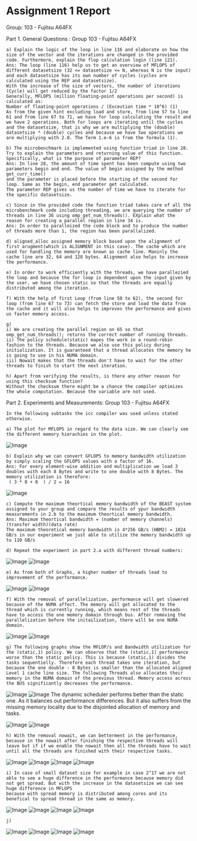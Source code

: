 # Assignment 1 Report
Group: 103 - Fujitsu A64FX

Part 1. General Questions : Group 103 - Fujitsu A64FX

    a) Explain the logic of the loop in line 116 and elaborate on how the size of the vector and the iterations are changed in the provided code. Furthermore, explain the flop calculation login (line 121).
    Ans: The loop (line 116) help us to get an overview of MFLOPS of different datasetsize (32 <= datasetsize <= N, whereas N is the input) and each datasetsize has its own number of cycles (cycles are calculated using the REP and datasetsize).
    With the increase of the size of vectors, the number of iterations (Cycle) will get reduced by the factor 1/2
    Generally, MFLOPS (million floating-point operations per second) is calculated as:
    Number of floating-point operations / (Exceution time * 10^6) (1)
    As from the given hint excluding load and store, from line 57 to line 61 and from line 67 to 71, we have for loop calculating the result and we have 2 operations. Both for loops are iterating until the cycles and the datasetsize, that is why we are multiplying the (double) datasetsize * (double) cycles and because we have two operations we are multiplying with 2.0. The Term 1.e-6 is from the formula (1).
    
    b) The microbenchmark is implemented using function triad in line 28. Try to explain the parameters and returning value of this function. Specifically, what is the purpose of parameter REP?
    Ans: In line 28, the amount of time spent has been compute using two parameters begin and end. The value of begin assigned by the method get_curr_time()
    and the parameter is placed before the starting of the second for loop. Same as the begin, end parameter get calculated.
    The parameter REP gives us the number of time we have to iterate for the specific datasetsize.
  
    c) Since in the provided code the function triad takes care of all the microbenchmark code including threading, we are querying the number of threads in line 36 using omp_get_num_threads(). EXplain what the reason for creating a parallel region in line 34 is.
    Ans: In order to paralleized the code block and to produce the number of threads more than 1, the region has been parallalized.
   
    d) aligned_alloc assigned memory block based upon the alignment of first arugment(which is ALIGNMENT in this case). The cache which are used for handling the memory are known as cache line. Maninly the cache line are 32, 64 and 128 bytes. Alignment also helps to increase the performance.
    
    e) In order to work efficiently with the threads, we have parallezied the loop and because the for loop is dependent upon the input given by the user, we have chosen static so that the threads are equally distributed among the iteration.
    
    f) With the help of first Loop (from line 58 to 62), the second for loop (from line 67 to 73) can fetch the store and load the data from the cache and it will also helps to improves the performance and gives us faster memory access. 

    g) 
	i) We are creating the parallel region on 65 so that omp_get_num_threads(); returns the correct number of running threads. 
	ii) The policy schedule(static) mapes the work in a round-robin fashion to the threads. Because we also use this policy during initialization. It is guaranteed that a thread allocates the memory he is going to use in his NUMA domain. 
	iii) Nowait makes that the threads don't have to wait for the other threads to finish to start the next iteration. 

    h) Apart from verifying the results, is there any other reason for using this checksum function?
    Without the checksum there might be a chance the compiler optimizes the whole computation. Because the variable are not used. 

Part 2. Experiments and Measurements: Group 103 - Fujitsu A64FX 

    In the following subtasks the icc compiler was used unless stated otherwise.

    a) The plot for MFLOPS in regard to the data size. We can clearly see the different memory hierachies in the plot. 
![Image](graphs/2a.png "")

    b) Explain why we can convert GFLOPS to memory bandwidth utilization by simply scaling the GFLOPS values with a factor of 16. 
    Ans: For every element-wise addition and multiplication we load 3 doubles with each 8 Bytes and write to one double with 8 Bytes. The memory utilization is therefore: 
     ( 3 * 8 + 8  ) / 2 = 16 

![Image](graphs/2b.png "Graph")

    c) Compute the maximum theortical memory bandwidth of the BEAST system assigned to your group and compare the results of ypur bandwidth measurements in 2.b to the maximum theortical memory bandwidth.
    Ans: Maximum theortical bandwidth = (number of memory channels)(transfer width)(data rate)
    The maximum theoretical memory bandwidth is 4*256 GB/s (HBM2) = 1024 GB/s in our experiment we just able to utilize the memory bandwidth up to 110 GB/s 

    d) Repeat the experiment in part 2.a with different thread numbers:
![Image](graphs/2d-MFLOPS.png)
![Image](graphs/2d-bandwidth.png)

    e) As from both of Graphs, a higher number of threads lead to improvement of the performance.
![Image](graphs/2e.png)
![Image](graphs/2e-bandwidth.png)
       


    f) With the removal of parallelization, performance will get slowered because of the NUMA affect. The memory will get allocated to the thread which is currently running, which means rest of the threads have to access the one memory domain through bus. After removing the parallelization before the initailization, there will be one NUMA domain. 
![Image](graphs/2f.png)
![Image](graphs/2f-bandwidth.png)
    
    g) The following graphs show the MFLOP/s and Bandwidth utilization for the (static,1) policy. We can observe that the (static,1) performance worse than the static policy. This is because (static,1) divides the tasks sequentielly. Therefore each thread takes one iteration, but because the one double - 8 Bytes is smaller than the allocated aligned Level 1 cache line size. The following Threads also allocates their memory in the NUMA domain of the previous thread. Memory access across the BUS significantly decreases the performance.
![Image](graphs/2g-static.png)
![Image](graphs/2g-static-bandwidth.png)
    The dynamic scheduler performs better than the static one. As it balances out performance differences. But it also suffers from the missing memory locality due to the disjointed allocation of memory and tasks.

![Image](graphs/2g-dynamic.png)
![Image](graphs/2g-dynamic-bandwidth.png)

    h) With the removal nowait, we can betterment in the performance, because in the nowait after finishing the respective threads will leave but if if we enable the nowait then all the threads have to wait until all the threads are finished with their respective tasks.
![Image](graphs/2h-bandwidth.png)
![Image](graphs/2h.png)
![Image](graphs/2h-small-flops.png)
![Image](graphs/2h-small.png)

    i) In case of small dataset size for example in case 2^17 we are not able to see a huge difference in the performance because memory did not get spread. But with the increase in the datasetsize we can see huge difference in MFLOPS 
    because with spread memory is distributed among cores and its benefical to spread thread in the same as memory. 
![Image](graphs/2i.png)
![Image](graphs/2i-1-2-flops.png)
![Image](graphs/2i-3-4.png)
![Image](graphs/2i-3-4-mflops.png)

    j)
![Image](graphs/2j-1-2.png)
![Image](graphs/2j-1-2-bandwidth.png)
![Image](graphs/2j-3-4.png)
![Image](graphs/2j-3-4-bandwidth.png)
